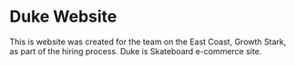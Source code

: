 # Duke Website

This is website was created for the team on the East Coast, Growth Stark, as part of the hiring process. Duke is Skateboard e-commerce site.